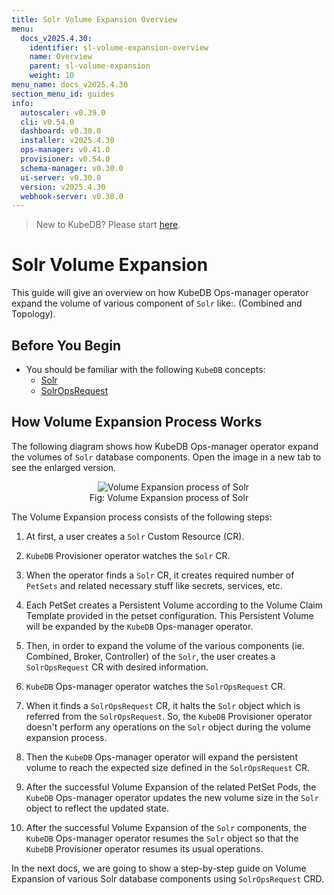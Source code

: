 ```yaml
---
title: Solr Volume Expansion Overview
menu:
  docs_v2025.4.30:
    identifier: sl-volume-expansion-overview
    name: Overview
    parent: sl-volume-expansion
    weight: 10
menu_name: docs_v2025.4.30
section_menu_id: guides
info:
  autoscaler: v0.39.0
  cli: v0.54.0
  dashboard: v0.30.0
  installer: v2025.4.30
  ops-manager: v0.41.0
  provisioner: v0.54.0
  schema-manager: v0.30.0
  ui-server: v0.30.0
  version: v2025.4.30
  webhook-server: v0.30.0
---
```


> New to KubeDB? Please start [here](/docs/v2025.4.30/README).

# Solr Volume Expansion

This guide will give an overview on how KubeDB Ops-manager operator expand the volume of various component of `Solr` like:. (Combined and Topology).

## Before You Begin

- You should be familiar with the following `KubeDB` concepts:
    - [Solr](/docs/v2025.4.30/guides/solr/concepts/solr)
    - [SolrOpsRequest](/docs/v2025.4.30/guides/solr/concepts/solropsrequests)

## How Volume Expansion Process Works

The following diagram shows how KubeDB Ops-manager operator expand the volumes of `Solr` database components. Open the image in a new tab to see the enlarged version.

<figure align="center">
  <img alt="Volume Expansion process of Solr" src="/docs/v2025.4.30/images/day-2-operation/solr/volume-expansion.svg">
<figcaption align="center">Fig: Volume Expansion process of Solr</figcaption>
</figure>

The Volume Expansion process consists of the following steps:

1. At first, a user creates a `Solr` Custom Resource (CR).

2. `KubeDB` Provisioner  operator watches the `Solr` CR.

3. When the operator finds a `Solr` CR, it creates required number of `PetSets` and related necessary stuff like secrets, services, etc.

4. Each PetSet creates a Persistent Volume according to the Volume Claim Template provided in the petset configuration. This Persistent Volume will be expanded by the `KubeDB` Ops-manager operator.

5. Then, in order to expand the volume of the various components (ie. Combined, Broker, Controller) of the `Solr`, the user creates a `SolrOpsRequest` CR with desired information.

6. `KubeDB` Ops-manager operator watches the `SolrOpsRequest` CR.

7. When it finds a `SolrOpsRequest` CR, it halts the `Solr` object which is referred from the `SolrOpsRequest`. So, the `KubeDB` Provisioner  operator doesn't perform any operations on the `Solr` object during the volume expansion process.

8. Then the `KubeDB` Ops-manager operator will expand the persistent volume to reach the expected size defined in the `SolrOpsRequest` CR.

9. After the successful Volume Expansion of the related PetSet Pods, the `KubeDB` Ops-manager operator updates the new volume size in the `Solr` object to reflect the updated state.

10. After the successful Volume Expansion of the `Solr` components, the `KubeDB` Ops-manager operator resumes the `Solr` object so that the `KubeDB` Provisioner  operator resumes its usual operations.

In the next docs, we are going to show a step-by-step guide on Volume Expansion of various Solr database components using `SolrOpsRequest` CRD.
